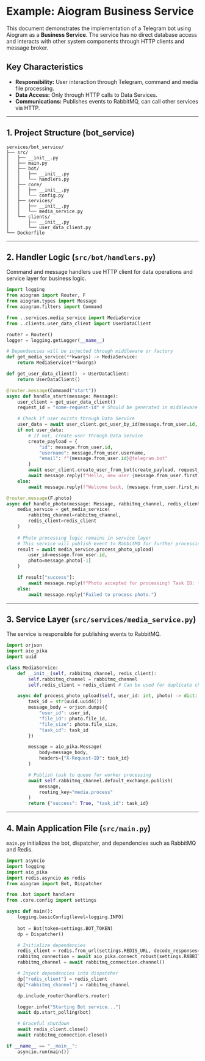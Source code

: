 # Example: Aiogram Business Service

This document demonstrates the implementation of a Telegram bot using Aiogram as a **Business Service**. The service has no direct database access and interacts with other system components through HTTP clients and message broker.

## Key Characteristics
- **Responsibility:** User interaction through Telegram, command and media file processing.
- **Data Access:** Only through HTTP calls to Data Services.
- **Communications:** Publishes events to RabbitMQ, can call other services via HTTP.

---

## 1. Project Structure (bot_service)

```
services/bot_service/
├── src/
│   ├── __init__.py
│   ├── main.py
│   ├── bot/
│   │   ├── __init__.py
│   │   └── handlers.py
│   ├── core/
│   │   ├── __init__.py
│   │   └── config.py
│   ├── services/
│   │   ├── __init__.py
│   │   └── media_service.py
│   └── clients/
│       ├── __init__.py
│       └── user_data_client.py
└── Dockerfile
```

---

## 2. Handler Logic (`src/bot/handlers.py`)

Command and message handlers use HTTP client for data operations and service layer for business logic.

```python
import logging
from aiogram import Router, F
from aiogram.types import Message
from aiogram.filters import Command

from ..services.media_service import MediaService
from ..clients.user_data_client import UserDataClient

router = Router()
logger = logging.getLogger(__name__)

# Dependencies will be injected through middleware or factory
def get_media_service(**kwargs) -> MediaService:
    return MediaService(**kwargs)

def get_user_data_client() -> UserDataClient:
    return UserDataClient()

@router.message(Command("start"))
async def handle_start(message: Message):
    user_client = get_user_data_client()
    request_id = "some-request-id" # Should be generated in middleware

    # Check if user exists through Data Service
    user_data = await user_client.get_user_by_id(message.from_user.id, request_id)
    if not user_data:
        # If not, create user through Data Service
        create_payload = {
            "id": message.from_user.id,
            "username": message.from_user.username,
            "email": f"{message.from_user.id}@telegram.bot"
        }
        await user_client.create_user_from_bot(create_payload, request_id)
        await message.reply(f"Hello, new user {message.from_user.first_name}!")
    else:
        await message.reply(f"Welcome back, {message.from_user.first_name}!")

@router.message(F.photo)
async def handle_photo(message: Message, rabbitmq_channel, redis_client):
    media_service = get_media_service(
        rabbitmq_channel=rabbitmq_channel, 
        redis_client=redis_client
    )
    
    # Photo processing logic remains in service layer
    # This service will publish event to RabbitMQ for further processing by worker
    result = await media_service.process_photo_upload(
        user_id=message.from_user.id,
        photo=message.photo[-1]
    )

    if result["success"]:
        await message.reply(f"Photo accepted for processing! Task ID: {result['task_id']}")
    else:
        await message.reply("Failed to process photo.")
```

---

## 3. Service Layer (`src/services/media_service.py`)

The service is responsible for publishing events to RabbitMQ.

```python
import orjson
import aio_pika
import uuid

class MediaService:
    def __init__(self, rabbitmq_channel, redis_client):
        self.rabbitmq_channel = rabbitmq_channel
        self.redis_client = redis_client # Can be used for duplicate checking

    async def process_photo_upload(self, user_id: int, photo) -> dict:
        task_id = str(uuid.uuid4())
        message_body = orjson.dumps({
            "user_id": user_id,
            "file_id": photo.file_id,
            "file_size": photo.file_size,
            "task_id": task_id
        })

        message = aio_pika.Message(
            body=message_body,
            headers={"X-Request-ID": task_id}
        )

        # Publish task to queue for worker processing
        await self.rabbitmq_channel.default_exchange.publish(
            message,
            routing_key="media.process"
        )
        return {"success": True, "task_id": task_id}
```

---

## 4. Main Application File (`src/main.py`)

`main.py` initializes the bot, dispatcher, and dependencies such as RabbitMQ and Redis.

```python
import asyncio
import logging
import aio_pika
import redis.asyncio as redis
from aiogram import Bot, Dispatcher

from .bot import handlers
from .core.config import settings

async def main():
    logging.basicConfig(level=logging.INFO)
    
    bot = Bot(token=settings.BOT_TOKEN)
    dp = Dispatcher()

    # Initialize dependencies
    redis_client = redis.from_url(settings.REDIS_URL, decode_responses=True)
    rabbitmq_connection = await aio_pika.connect_robust(settings.RABBITMQ_URL)
    rabbitmq_channel = await rabbitmq_connection.channel()

    # Inject dependencies into dispatcher
    dp["redis_client"] = redis_client
    dp["rabbitmq_channel"] = rabbitmq_channel

    dp.include_router(handlers.router)

    logger.info("Starting Bot service...")
    await dp.start_polling(bot)

    # Graceful shutdown
    await redis_client.close()
    await rabbitmq_connection.close()

if __name__ == "__main__":
    asyncio.run(main())
```
